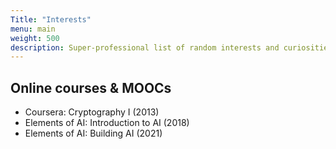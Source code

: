 ```yaml
---
Title: "Interests"
menu: main
weight: 500
description: Super-professional list of random interests and curiosities. Also non-tech.
---
```


## Online courses & MOOCs

* Coursera: Cryptography I (2013)
* Elements of AI: Introduction to AI (2018)
* Elements of AI: Building AI (2021)
